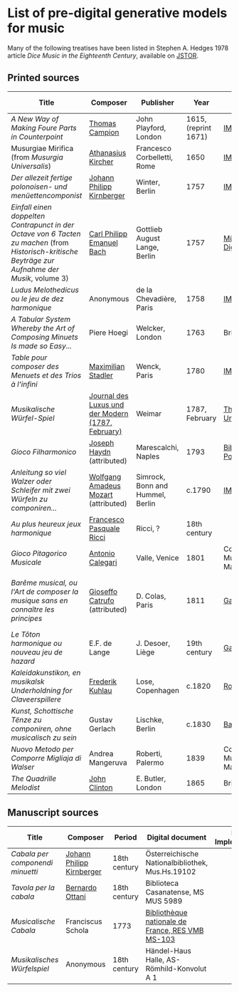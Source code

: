 # List of pre-digital generative models for music

Many of the following treatises have been listed in Stephen A. Hedges 1978 article *Dice Music in the Eighteenth Century*, available on [JSTOR](https://www.jstor.org/stable/734136).

## Printed sources

| Title                                                                                                                                              | Composer                                                                                      | Publisher                        | Year                 | Digital document                                                                                                       | Digital Implementation                                                                                      |
| -------------------------------------------------------------------------------------------------------------------------------------------------- | --------------------------------------------------------------------------------------------- | -------------------------------- | -------------------- | ---------------------------------------------------------------------------------------------------------------------- | ----------------------------------------------------------------------------------------------------------- |
| *A New Way of Making Foure Parts in Counterpoint*                                                                                                  | [Thomas Campion](https://en.wikipedia.org/wiki/Thomas_Campion)                                | John Playford, London            | 1615, (reprint 1671) | [IMSLP](https://imslp.org/wiki/A_New_Way_of_Making_Fowre_Parts_in_Counterpoint_(Campion%2C_Thomas))                    | Nicholas Cornia                                                                                             |
| Musurgiae Mirifica (from *Musurgia Universalis*)                                                                                                   | [Athanasius Kircher](https://en.wikipedia.org/wiki/Athanasius_Kircher)                        | Francesco Corbelletti, Rome      | 1650                 | [IMSLP](https://imslp.org/wiki/Musurgia_Universalis_(Kircher,_Athanasius))                                             | [Andrew A. Cashner](https://github.com/andrewacashner/kircher)                                              |
| *Der allezeit fertige polonoisen- und menüettencomponist*                                                                                          | [Johann Philipp Kirnberger](https://en.wikipedia.org/wiki/Johann_Kirnberger)                  | Winter, Berlin                   | 1757                 | [IMSLP](https://imslp.org/wiki/Der_allezeit_fertige_Polonoisen-_und_Menuettencomponist_(Kirnberger%2C_Johann_Philipp)) | Nicholas Cornia                                                                                             |
| *Einfall einen doppelten Contrapunct in der Octave von 6 Tacten zu machen* (from *Historisch-kritische Beyträge zur Aufnahme der Musik*, volume 3) | [Carl Philipp Emanuel Bach](https://en.wikipedia.org/wiki/Carl_Philipp_Emanuel_Bach)          | Gottlieb August Lange, Berlin    | 1757                 | [Münchener DigitalisierungsZentrum](https://www.digitale-sammlungen.de/de/view/bsb11044341?page=173)                   | Nicholas Cornia                                                                                             |
| *Ludus Melothedicus ou le jeu de dez harmonique*                                                                                                   | Anonymous                                                                                     | de la Chevadière, Paris          | 1758                 | [IMSLP](https://imslp.org/wiki/Ludus_Melothedicus_(Anonymous))                                                         | Nicholas Cornia                                                                                             |
| *A Tabular System Whereby the Art of Composing Minuets Is made so Easy...*                                                                         | Piere Hoegi                                                                                   | Welcker, London                  | 1763                 | British Library                                                                                                        |                                                                                                             |
| *Table pour composer des Menuets et des Trios à l'infini*                                                                                          | [Maximilian Stadler](https://en.wikipedia.org/wiki/Maximilian_Stadler)                        | Wenck, Paris                     | 1780                 | [IMSLP](https://imslp.org/wiki/Table_pour_composer_des_Minuets_et_des_Trios_%C3%A0_la_infinie_(Stadler%2C_Maximilian)) | [Denis Lorrain](https://hal.science/hal-02994173/document)
| *Musikalische Würfel-Spiel* | [Journal des Luxus und der Modern (1787, February)](https://zs.thulb.uni-jena.de/receive/jportal_jparticle_00086030?XSL.q=musikalisches%20w%C3%BCrfelspiel)                                                  | Weimar | 1787, February | [Thuringian State and University Library Jena](https://www.thulb.uni-jena.de/home) | |
| *Gioco Filharmonico*                                                                                                                               | [Joseph Haydn ](https://en.wikipedia.org/wiki/Joseph_Haydn)(attributed)                       | Marescalchi, Naples              | 1793                 | [Biblioteca Nacional Portugal](https://bndigital.bnportugal.gov.pt/idurl/1/87778)                                      | Nicholas Cornia                                                                                                          |
| *Anleitung so viel Walzer oder Schleifer mit zwei Würfeln zu componiren...*                                                                        | [Wolfgang Amadeus Mozart ](https://en.wikipedia.org/wiki/Wolfgang_Amadeus_Mozart)(attributed) | Simrock, Bonn and Hummel, Berlin | c.1790               | [IMSLP](https://imslp.org/wiki/Musikalische_W%C3%BCrfelspiele%2C_K.Anh.C.30.01_(Mozart%2C_Wolfgang_Amadeus))           | Nicholas Cornia (country dances), [Abjad](https://abjad.github.io/examples/corpus-selection.html) (waltzes) |
| *Au plus heureux jeux harmonique*                                                                                                                  | [Francesco Pasquale Ricci](https://en.wikipedia.org/wiki/Francesco_Pasquale_Ricci)            | Ricci, ?                         | 18th century         |                                                                                                                        |                                                                                                             |
| *Gioco Pitagorico Musicale*                                                                                                                        | [Antonio Calegari](https://en.wikipedia.org/wiki/Antonio_Calegari)                            | Valle, Venice                    | 1801                 | Conservatorio di Musica Benedetto Marcello                                                                             | Nicholas Cornia                                                                                             |
| *Barême musical, ou l'Art de composer la musique sans en connaître les principes*                                                                  | [Gioseffo Catrufo](https://www.wikidata.org/wiki/Q16007494) (attributed)                      | D. Colas, Paris                  | 1811                 | [Gallica](https://gallica.bnf.fr/view3if/ga/ark:/12148/btv1b10075000j)                                                 | Nicholas Cornia, see implementation of Andrea Mangeruva's *Nuovo metodo*                                    |
| *Le Tôton harmonique ou nouveau jeu de hazard*                                                                                                     | E.F. de Lange                                                                                 | J. Desoer, Liège                 | 19th century         | [Gallica](https://gallica.bnf.fr/ark:/12148/bpt6k1175606f?rk=21459;2)                                                  |                                                                                                             |
| *Kaleidakunstikon, en musikalsk Underholdning for Claveerspillere*                                                                                 | [Frederik Kuhlau](https://www.wikidata.org/wiki/Q157865)                                      | Lose, Copenhagen                 | c.1820               | [Royal Danish Library](https://soeg.kb.dk/permalink/45KBDK_KGL/1pioq0f/alma99122148986205763)                          | Nicholas Cornia                                                                                             |
| *Kunst, Schottische Tënze zu componiren, ohne musicalisch zu sein*                                                                                 | Gustav Gerlach                                                                                | Lischke, Berlin                  | c.1830               | [Bavarian State Library](https://mdz-nbn-resolving.de/details:bsb00064385)                                                                                                                       |                                                                                                             |
| *Nuovo Metodo per Comporre Migliaja di Walser*                                                                                                     | Andrea Mangeruva                                                                              | Roberti, Palermo                 | 1839                 | Conservatorio di Musica Benedetto Marcello                                                                             | Nicholas Cornia                                                                                             |
| *The Quadrille Melodist*                                                                                                                           | [John Clinton](https://imslp.org/wiki/Category:Clinton,_John)                                 | E. Butler, London                | 1865                 | British Library                                                                                                        |                                                                                                             |
## Manuscript sources

| Title                            | Composer                                                                     | Period       | Digital document                                 | Digital Implementation |
| -------------------------------- | ---------------------------------------------------------------------------- | ------------ | ------------------------------------------------ | ---------------------- |
| *Cabala per componendi minuetti* | [Johann Philipp Kirnberger](https://en.wikipedia.org/wiki/Johann_Kirnberger) | 18th century | Österreichische Nationalbibliothek, Mus.Hs.19102 |                        |
| *Tavola per la cabala*           | [Bernardo Ottani](https://it.wikipedia.org/wiki/Bernardo_Ottani)             | 18th century | Biblioteca Casanatense, MS MUS 5989              |                        |
| *Musicalische Cabala*            | Franciscus Schola                                                            | 1773         | [Bibliothèque nationale de France, RES VMB MS-103](https://catalogue.bnf.fr/ark:/12148/cb43516758n) |                        |
| *Musikalisches Würfelspiel*      | Anonymous                                                                    | 18th century | Händel-Haus Halle, AS-Römhild-Konvolut A 1       |                        |

